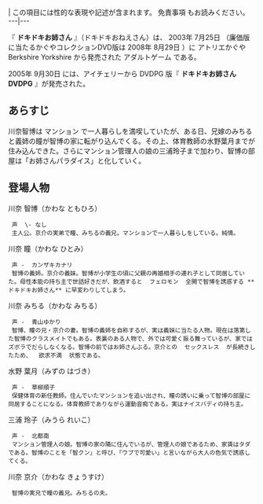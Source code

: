 |  この項目には性的な表現や記述が含まれます。  免責事項  もお読みください。  
---|---  
  
『 **ドキドキお姉さん** 』（ドキドキおねえさん）は、  2003年  7月25日  （廉価版に当たるかぐやコレクションDVD版は  2008年
8月29日  ）に  アトリエかぐや Berkshire Yorkshire  から発売された  アダルトゲーム  である。

2005年  9月30日  には、アイチェリーから  DVDPG  版『 **ドキドキお姉さん DVDPG** 』が発売された。

##  あらすじ  

川奈智博は  マンション
で一人暮らしを満喫していたが、ある日、兄嫁のみちると義姉の瞳が智博の家に転がり込んでくる。その上、体育教師の水野葉月までが住み込んできた。さらにマンション管理人の娘の三浦玲子まで加わり、智博の部屋は「お姉さんパラダイス」と化していく。

##  登場人物  

川奈 智博（かわな ともひろ）

     声  \- なし 
     主人公。京介の実弟で瞳、みちるの義兄。マンションで一人暮らしをしている。純情。 
川奈 瞳（かわな ひとみ）

     声 -  カンザキカナリ 
     智博の義姉。京介の義妹。智博が小学生の頃に父親の再婚相手の連れ子として同居していた。母性本能の持ち主で世話好きだが、飲酒すると  フェロモン  全開で智博を誘惑する **ドキドキお姉さん** に早変わりしてしまう。 
川奈 みちる（かわな みちる）

     声 -  青山ゆかり 
     智博、瞳の兄・京介の妻。智博の義姉を自称するが、実は義妹に当たる人物。現在は落第した智博のクラスメイトでもある。表裏のある人物で、外では可愛く振る舞っているが、家ではズボラでだらしなくなる。智博の前ではお姉さんぶる。京介との  セックスレス  が長続きしたため、  欲求不満  状態である。 
水野 葉月（みずの はづき）

     声 -  草柳順子 
     保健体育の新任教師。住んでいたマンションを追い出され、瞳の誘いに乗って智博の部屋に同居することになる。体育教師でありながら運動音痴である。実はナイスバディの持ち主。 
三浦 玲子（みうら れいこ）

     声 -  北都南 
     マンション管理人の娘。智博の家の隣に住んでいるが、管理人の娘であるため、家賃はタダである。智博のことを「智クン」と呼び、「ウブで可愛い」と言いながら大人の色気で誘惑してくる。 
川奈 京介（かわな きょうすけ）

     智博の実兄で瞳の義兄。みちるの夫。 

